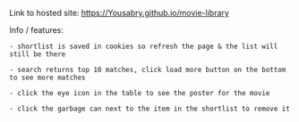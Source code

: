 
Link to hosted site: https://Yousabry.github.io/movie-library


Info / features:

    - shortlist is saved in cookies so refresh the page & the list will still be there

    - search returns top 10 matches, click load more button on the bottom to see more matches

    - click the eye icon in the table to see the poster for the movie
    
    - click the garbage can next to the item in the shortlist to remove it
